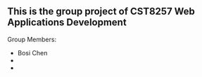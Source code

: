 ## This is the group project of CST8257 Web Applications Development

Group Members:
- Bosi Chen
- 
- 